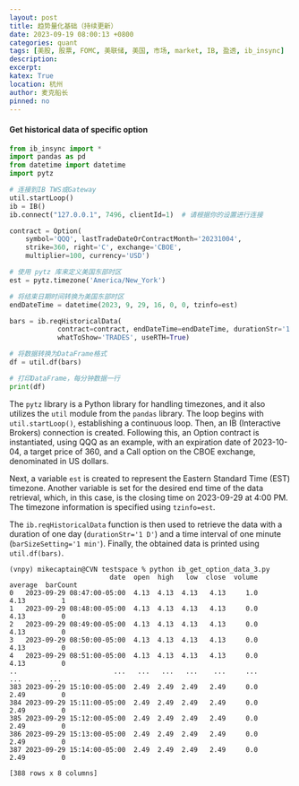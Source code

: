 ```yaml
---
layout: post
title: 趋势量化基础（持续更新）
date: 2023-09-19 08:00:13 +0800
categories: quant
tags: [美股, 股票, FOMC, 美联储, 美国, 市场, market, IB, 盈透, ib_insync]
description: 
excerpt: 
katex: True
location: 杭州
author: 麦克船长
pinned: no
---
```


#### Get historical data of specific option

```python
from ib_insync import *
import pandas as pd
from datetime import datetime
import pytz

# 连接到IB TWS或Gateway
util.startLoop()
ib = IB()
ib.connect("127.0.0.1", 7496, clientId=1)  # 请根据你的设置进行连接

contract = Option(
    symbol='QQQ', lastTradeDateOrContractMonth='20231004',
    strike=360, right='C', exchange='CBOE',
    multiplier=100, currency='USD')

# 使用 pytz 库来定义美国东部时区
est = pytz.timezone('America/New_York')

# 将结束日期时间转换为美国东部时区
endDateTime = datetime(2023, 9, 29, 16, 0, 0, tzinfo=est)

bars = ib.reqHistoricalData(
            contract=contract, endDateTime=endDateTime, durationStr='1 D', barSizeSetting='1 min',
            whatToShow='TRADES', useRTH=True)

# 将数据转换为DataFrame格式
df = util.df(bars)

# 打印DataFrame，每分钟数据一行
print(df)
```

The `pytz` library is a Python library for handling timezones, and it also utilizes the `util` module from the `pandas` library. The loop begins with `util.startLoop()`, establishing a continuous loop. Then, an IB (Interactive Brokers) connection is created. Following this, an Option contract is instantiated, using QQQ as an example, with an expiration date of 2023-10-04, a target price of 360, and a Call option on the CBOE exchange, denominated in US dollars.

Next, a variable `est` is created to represent the Eastern Standard Time (EST) timezone. Another variable is set for the desired end time of the data retrieval, which, in this case, is the closing time on 2023-09-29 at 4:00 PM. The timezone information is specified using `tzinfo=est`.

The `ib.reqHistoricalData` function is then used to retrieve the data with a duration of one day (`durationStr='1 D'`) and a time interval of one minute (`barSizeSetting='1 min'`). Finally, the obtained data is printed using `util.df(bars)`.

```shell
(vnpy) mikecaptain@CVN testspace % python ib_get_option_data_3.py
                         date  open  high   low  close  volume  average  barCount
0   2023-09-29 08:47:00-05:00  4.13  4.13  4.13   4.13     1.0     4.13         1
1   2023-09-29 08:48:00-05:00  4.13  4.13  4.13   4.13     0.0     4.13         0
2   2023-09-29 08:49:00-05:00  4.13  4.13  4.13   4.13     0.0     4.13         0
3   2023-09-29 08:50:00-05:00  4.13  4.13  4.13   4.13     0.0     4.13         0
4   2023-09-29 08:51:00-05:00  4.13  4.13  4.13   4.13     0.0     4.13         0
..                        ...   ...   ...   ...    ...     ...      ...       ...
383 2023-09-29 15:10:00-05:00  2.49  2.49  2.49   2.49     0.0     2.49         0
384 2023-09-29 15:11:00-05:00  2.49  2.49  2.49   2.49     0.0     2.49         0
385 2023-09-29 15:12:00-05:00  2.49  2.49  2.49   2.49     0.0     2.49         0
386 2023-09-29 15:13:00-05:00  2.49  2.49  2.49   2.49     0.0     2.49         0
387 2023-09-29 15:14:00-05:00  2.49  2.49  2.49   2.49     0.0     2.49         0

[388 rows x 8 columns]
```